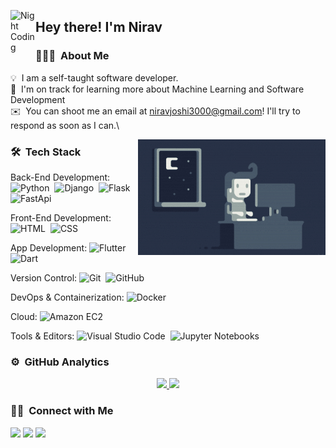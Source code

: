 <!-- ![Aditya Vikram Singh Banner](https://raw.githubusercontent.com/AVS1508/AVS1508/master/assets/Aditya%20Vikram%20Singh%20Banner.jpg) -->

<img alt="Night Coding" src="./assets/Hand%20Wave.gif" width='40' align="left"/><h2>Hey there! I'm Nirav</h2>

<!-- ## 👋 &nbsp;Hey there! I'm Aditya -->

### 👨🏻‍💻 &nbsp;About Me

💡 &nbsp;I am a self-taught software developer.\
🌱 &nbsp;I'm on track for learning more about Machine Learning and Software Development\
✉️ &nbsp;You can shoot me an email at niravjoshi3000@gmail.com! I'll try to respond as soon as I can.\

<img alt="Night Coding" src="https://raw.githubusercontent.com/AVS1508/AVS1508/master/assets/Night-Coding.gif" align="right"/>

### 🛠 &nbsp;Tech Stack

Back-End Development: 
![Python](https://img.shields.io/badge/-Python-05122A?style=flat&logo=python)&nbsp;
![Django](https://img.shields.io/badge/-Django-05122A?style=flat&logo=django&logoColor=092E20)&nbsp;
![Flask](https://img.shields.io/badge/-Flask-05122A?style=flat&logo=flask)&nbsp;
![FastApi](https://img.shields.io/badge/-FastAPI-05122A?style=flat&logo=fastapi)&nbsp;

Front-End Development:
![HTML](https://img.shields.io/badge/-HTML-05122A?style=flat&logo=HTML5)&nbsp;
![CSS](https://img.shields.io/badge/-CSS-05122A?style=flat&logo=CSS3&logoColor=1572B6)&nbsp;

App Development:
![Flutter](https://img.shields.io/badge/-Flutter-05122A?style=flat&logo=flutter&logoColor=007ACC)&nbsp;
![Dart](https://img.shields.io/badge/-Dart-05122A?style=flat&logo=dart&logoColor=007ACC)&nbsp;

Version Control: 
![Git](https://img.shields.io/badge/-Git-05122A?style=flat&logo=git)&nbsp;
![GitHub](https://img.shields.io/badge/-GitHub-05122A?style=flat&logo=github)&nbsp;

DevOps & Containerization:
![Docker](https://img.shields.io/badge/-Docker-05122A?style=flat&logo=docker)&nbsp;

Cloud:
![Amazon EC2](https://img.shields.io/badge/-Amazon%20EC2-05122A?style=flat&logo=amazon-EC2)&nbsp;

Tools & Editors:
![Visual Studio Code](https://img.shields.io/badge/-Visual%20Studio%20Code-05122A?style=flat&logo=visual-studio-code&logoColor=007ACC)&nbsp;
![Jupyter Notebooks](https://img.shields.io/badge/-Jupyter%20Notebooks-05122A?style=flat&logo=jupyter)&nbsp;


### ⚙️ &nbsp;GitHub Analytics

<p align="center">
<a href="https://github.com/NiravJoshi33">
  <img height="180em" src="https://github-readme-stats-eight-theta.vercel.app/api?username=NiravJoshi33&show_icons=true&theme=algolia&include_all_commits=true&count_private=true"/>
  <img height="180em" src="https://github-readme-stats-eight-theta.vercel.app/api/top-langs/?username=NiravJoshi33&layout=compact&langs_count=8&theme=algolia"/>
</a>
</p>

### 🤝🏻 &nbsp;Connect with Me

<p align="left">
<a href="https://www.linkedin.com/in/niravjoshi3/"><img src="https://img.shields.io/badge/-Nirav%20Joshi-0077B5?style=flat&logo=Linkedin&logoColor=white"/></a>
<a href="mailto:niravjoshi3000@gmail.com"><img src="https://img.shields.io/badge/-niravjoshi3000@gmail.com-D14836?style=flat&logo=Gmail&logoColor=white"/></a>
<a href="skype:live:niravjoshi3000?chat"><img src="https://img.shields.io/badge/-live:niravjoshi3000-009EDC?style=flat&logo=skype&logoColor=white"/></a>
</p>
